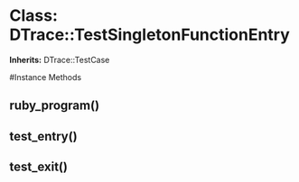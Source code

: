 # Class: DTrace::TestSingletonFunctionEntry
**Inherits:** DTrace::TestCase
    




#Instance Methods
## ruby_program() [](#method-i-ruby_program)

## test_entry() [](#method-i-test_entry)

## test_exit() [](#method-i-test_exit)

